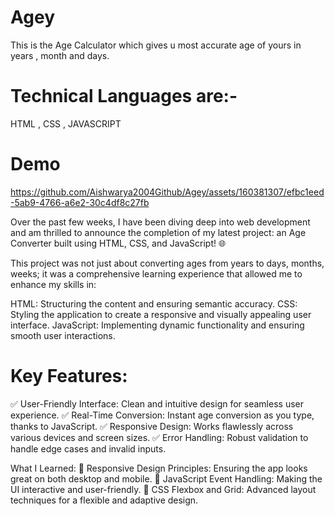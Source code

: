 # Agey
This is the Age Calculator which gives u most accurate  age of yours in years , month and days. 
# Technical Languages are:- 
HTML , CSS , JAVASCRIPT

# Demo


https://github.com/Aishwarya2004Github/Agey/assets/160381307/efbc1eed-5ab9-4766-a6e2-30c4df8c27fb



Over the past few weeks, I have been diving deep into web development and am thrilled to announce the completion of my latest project: an Age Converter built using HTML, CSS, and JavaScript! 🌐

This project was not just about converting ages from years to days, months, weeks; it was a comprehensive learning experience that allowed me to enhance my skills in:

HTML: Structuring the content and ensuring semantic accuracy.
CSS: Styling the application to create a responsive and visually appealing user interface.
JavaScript: Implementing dynamic functionality and ensuring smooth user interactions.

# Key Features:
✅ User-Friendly Interface: Clean and intuitive design for seamless user experience.
✅ Real-Time Conversion: Instant age conversion as you type, thanks to JavaScript.
✅ Responsive Design: Works flawlessly across various devices and screen sizes.
✅ Error Handling: Robust validation to handle edge cases and invalid inputs.

What I Learned:
📘 Responsive Design Principles: Ensuring the app looks great on both desktop and mobile.
📘 JavaScript Event Handling: Making the UI interactive and user-friendly.
📘 CSS Flexbox and Grid: Advanced layout techniques for a flexible and adaptive design.


